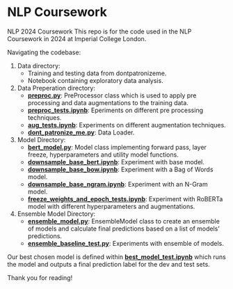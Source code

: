 # NLP Coursework
NLP 2024 Coursework
This repo is for the code used in the NLP Coursework in 2024 at Imperial College London. 

Navigating the codebase:

1. Data directory:
    - Training and testing data from dontpatronizeme.
    - Notebook containing exploratory data analysis.
2. Data Preperation directory:
    - [**preproc.py**](https://github.com/SiddhantSingh15/NLP_CW/blob/58b21cba208a42b3766750f6e84f727374faa6c1/data_prep/preproc.py): PreProcessor class which is used to apply pre processing and data augmentations to the training data.
    - [**preproc_tests.ipynb**](https://github.com/SiddhantSingh15/NLP_CW/blob/58b21cba208a42b3766750f6e84f727374faa6c1/data_prep/preproc_tests.ipynb): Eperiments on different pre processing techniques.
    - [**aug_tests.ipynb**](https://github.com/SiddhantSingh15/NLP_CW/blob/58b21cba208a42b3766750f6e84f727374faa6c1/data_prep/aug_tests.ipynb): Experiments on different augmentation techniques.
    - [**dont_patronize_me.py**](https://github.com/SiddhantSingh15/NLP_CW/blob/58b21cba208a42b3766750f6e84f727374faa6c1/data_prep/dont_patronize_me.py): Data Loader. 
3. Model Directory:
    - [**bert_model.py**](https://github.com/SiddhantSingh15/NLP_CW/blob/58b21cba208a42b3766750f6e84f727374faa6c1/model/bert_model.py): Model class implementing forward pass, layer freeze, hyperparameters and utility model functions.
    - [**downsample_base_bert.ipynb**](https://github.com/SiddhantSingh15/NLP_CW/blob/58b21cba208a42b3766750f6e84f727374faa6c1/model/downsample_base_bert.ipynb): Experiment with base model.
    - [**downsample_base_bow.ipynb**](https://github.com/SiddhantSingh15/NLP_CW/blob/58b21cba208a42b3766750f6e84f727374faa6c1/model/downsample_base_bow.ipynb): Experiment with a Bag of Words model.
    - [**downsample_base_ngram.ipynb**](https://github.com/SiddhantSingh15/NLP_CW/blob/58b21cba208a42b3766750f6e84f727374faa6c1/model/downsample_base_ngram.ipynb): Experiment with an N-Gram model.
    - [**freeze_weights_and_epoch_tests.ipynb**](https://github.com/SiddhantSingh15/NLP_CW/blob/58b21cba208a42b3766750f6e84f727374faa6c1/model/freeze_weights_and_epoch_tests.ipynb): Experiment with RoBERTa model with different hyperparameters and augmentations.
4. Ensemble Model Directory:
    - [**ensemble_model.py**](https://github.com/SiddhantSingh15/NLP_CW/blob/58b21cba208a42b3766750f6e84f727374faa6c1/ensemble_model/ensemble_model.py): EnsembleModel class to create an ensemble of models and calculate final predictions based on a list of models' predictions.
    - [**ensemble_baseline_test.py**](https://github.com/SiddhantSingh15/NLP_CW/blob/58b21cba208a42b3766750f6e84f727374faa6c1/ensemble_model/ensemble_baseline_test.ipynb): Experiments with ensemble of models.

Our best chosen model is defined within [**best_model_test.ipynb**](https://github.com/SiddhantSingh15/NLP_CW/blob/58b21cba208a42b3766750f6e84f727374faa6c1/best_model_test.ipynb) which runs the model and outputs a final prediction label for the dev and test sets.

Thank you for reading!